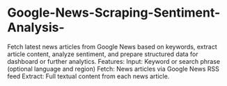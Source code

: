 # Google-News-Scraping-Sentiment-Analysis-
Fetch latest news articles from Google News based on keywords, extract article content, analyze sentiment, and prepare structured data for dashboard or further analytics. Features: Input: Keyword or search phrase (optional language and region) Fetch: News articles via Google News RSS feed Extract: Full textual content from each news article.

